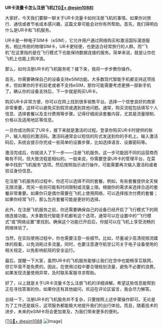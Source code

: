 **UR卡流量卡怎么注册飞机[[TG💪+ @esim1088](https://t.me/s/esim1088)]**

大家好，今天我们要聊一聊关于UR卡流量卡如何注册飞机的事情。如果你对旅行、通信或者节省成本感兴趣，这篇文章可能会对你有所帮助。首先，我们得明白什么是UR卡和飞机服务。

UR卡是一种电子SIM卡（eSIM），它允许用户通过网络购买和激活国际漫游服务。相比传统的物理SIM卡，UR卡更轻便，也更适合经常旅行的人群。而“飞机”在这里指的是在飞行模式下也能保持数据连接的服务。简单来说，就是让你在飞机上也能上网冲浪。

那么，如何注册UR卡的飞机服务呢？接下来，我将一步步教你操作。

首先，你需要确保自己的设备支持eSIM功能。大多数现代智能手机都支持这项技术，但如果你的手机较老或者不支持eSIM，那你可能需要考虑更换一部新手机了。确认你的设备支持后，下一步就是购买UR卡。

购买UR卡非常方便，你可以在网上找到很多销售平台。选择一个信誉良好的商家非常重要，这样可以避免买到假货或遇到其他问题。通常，购买流程包括填写个人信息、选择套餐以及支付费用等步骤。记得仔细阅读套餐内容，尤其是流量限制、价格以及适用地区等信息。

一旦你成功购买了UR卡，接下来就是激活的过程。登录你购买UR卡时提供的账户，输入相应的激活码。激活码通常会以短信的形式发送到你的手机上。输入激活码后，系统会提示你完成一些简单的设置步骤，比如选择语言、设置密码等。

激活完成后，你就进入了下一步——注册飞机服务。这一步可能因不同的运营商而略有不同，但大致流程是相似的。一般来说，你需要登录UR卡的管理平台，在菜单中找到“飞机服务”选项。然后按照指示进行操作，可能需要再次输入激活码或者验证身份信息。

在注册飞机服务的过程中，你还可以选择不同的套餐。例如，有些套餐提供全天候无限流量，而另一些则可能有时间限制或流量上限。根据你的需求来选择合适的套餐非常重要。如果你只是偶尔需要在飞机上使用网络，可以选择按次付费的套餐；如果你经常飞行，那么包月套餐可能是更好的选择。

此外，在注册飞机服务之前，你还需要确保自己的设备已经开启了飞行模式下的网络连接功能。大多数现代智能手机都有这个选项，通常可以在设置中的“飞行模式”或“网络设置”里找到。确保这个功能已开启后，你就可以在飞机上享受流畅的网络体验了。

当然，在实际使用过程中，你也需要注意一些细节。比如，尽量减少高清视频流媒体的观看，以免消耗过多流量。同时，也要注意遵守航空公司关于电子设备使用的相关规定，以免影响航班的安全运行。

最后，提醒一下大家，虽然UR卡的飞机服务能够让我们在空中也能畅享互联网，但它毕竟不是免费的。因此，在使用过程中要合理规划流量，避免不必要的浪费。如果发现流量使用异常，及时联系客服寻求帮助。

好了，以上就是关于UR卡流量卡怎么注册飞机的详细讲解。希望这些信息能帮到正在寻找答案的你。如果你还有其他疑问，欢迎在评论区留言，我会尽力解答。

总结一下，注册UR卡的飞机服务并不复杂，只要按照上述步骤操作即可。无论是为了工作还是娱乐，这项服务都能极大地提升我们的出行体验。而且，随着技术的进步，未来的eSIM卡将会更加普及，为我们带来更多的便利。

[[TG💪+ @esim1088](https://t.me/s/esim1088) ![Image](https://i.postimg.cc/4NQfJmqS/Snipaste-2025-05-13-00-14-12.png)]